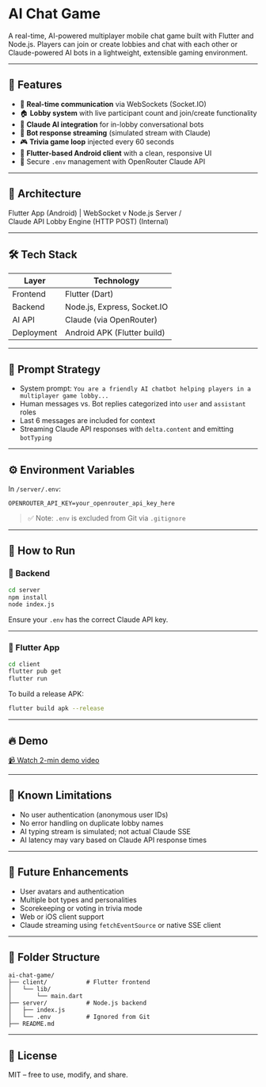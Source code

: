 # AI Chat Game

A real-time, AI-powered multiplayer mobile chat game built with Flutter and Node.js. Players can join or create lobbies and chat with each other or Claude-powered AI bots in a lightweight, extensible gaming environment.

---

## 🧠 Features

- 🔌 **Real-time communication** via WebSockets (Socket.IO)
- 🏠 **Lobby system** with live participant count and join/create functionality
- 🤖 **Claude AI integration** for in-lobby conversational bots
- 🔁 **Bot response streaming** (simulated stream with Claude)
- 🎮 **Trivia game loop** injected every 60 seconds
- 📱 **Flutter-based Android client** with a clean, responsive UI
- 🔐 Secure `.env` management with OpenRouter Claude API

---

## 📐 Architecture

Flutter App (Android)
        |
    WebSocket
        v
   Node.js Server
      /     \
Claude API  Lobby Engine
(HTTP POST)  (Internal)

---

## 🛠 Tech Stack

| Layer        | Technology                      |
|--------------|----------------------------------|
| Frontend     | Flutter (Dart)                   |
| Backend      | Node.js, Express, Socket.IO      |
| AI API       | Claude (via OpenRouter)          |
| Deployment   | Android APK (Flutter build)      |

---

## 🤖 Prompt Strategy

- System prompt: `You are a friendly AI chatbot helping players in a multiplayer game lobby...`
- Human messages vs. Bot replies categorized into `user` and `assistant` roles
- Last 6 messages are included for context
- Streaming Claude API responses with `delta.content` and emitting `botTyping`

---

## ⚙️ Environment Variables

In `/server/.env`:

```
OPENROUTER_API_KEY=your_openrouter_api_key_here
```

> ✅ Note: `.env` is excluded from Git via `.gitignore`

---

## 🧪 How to Run

### 🔧 Backend

```bash
cd server
npm install
node index.js
```

Ensure your `.env` has the correct Claude API key.

---

### 📲 Flutter App

```bash
cd client
flutter pub get
flutter run
```

To build a release APK:

```bash
flutter build apk --release
```

---

## 🔥 Demo

[📹 Watch 2-min demo video](https://drive.google.com/file/d/1lPDWKH4gWSa7frhUkyQgZWGSnuQ1eSpR/view?usp=sharing)

---

## 🚧 Known Limitations

- No user authentication (anonymous user IDs)
- No error handling on duplicate lobby names
- AI typing stream is simulated; not actual Claude SSE
- AI latency may vary based on Claude API response times

---

## 🧩 Future Enhancements

- User avatars and authentication
- Multiple bot types and personalities
- Scorekeeping or voting in trivia mode
- Web or iOS client support
- Claude streaming using `fetchEventSource` or native SSE client

---

## 📁 Folder Structure

```
ai-chat-game/
├── client/           # Flutter frontend
│   └── lib/
│       └── main.dart
├── server/           # Node.js backend
│   ├── index.js
│   └── .env          # Ignored from Git
├── README.md
```

---

## 📄 License

MIT – free to use, modify, and share.
